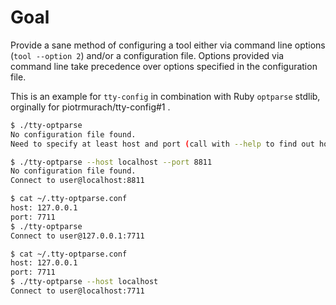 # Goal

Provide a sane method of configuring a tool either via command line options (`tool --option 2`) and/or a configuration file.
Options provided via command line take precedence over options specified in the configuration file.

This is an example for `tty-config` in combination with Ruby `optparse` stdlib, orginally for piotrmurach/tty-config#1 .


```sh
$ ./tty-optparse
No configuration file found.
Need to specify at least host and port (call with --help to find out how).
```

```sh
$ ./tty-optparse --host localhost --port 8811
No configuration file found.
Connect to user@localhost:8811
```

```sh
$ cat ~/.tty-optparse.conf
host: 127.0.0.1
port: 7711
$ ./tty-optparse
Connect to user@127.0.0.1:7711
```

```sh
$ cat ~/.tty-optparse.conf
host: 127.0.0.1
port: 7711
$ ./tty-optparse --host localhost
Connect to user@localhost:7711
```
